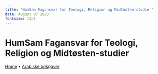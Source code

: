 ```yaml
---
title: "HumSam Fagansvar for Teologi, Religion og Midtøsten-studier"
date: August 07 2023
fontsize: 12pt
---
```


# HumSam Fagansvar for Teologi, Religion og Midtøsten-studier


[Home](/) &bull; [Arabiske bokgaver](/arabiske_bokgaver.md)


